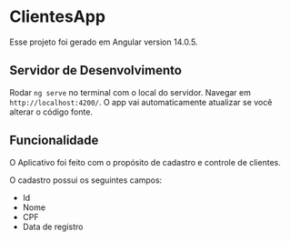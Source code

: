 # ClientesApp

Esse projeto foi gerado em Angular version 14.0.5.

## Servidor de Desenvolvimento

Rodar `ng serve` no terminal com o local do servidor. Navegar em `http://localhost:4200/`. O app vai automaticamente atualizar se você alterar o código fonte.


## Funcionalidade

O Aplicativo foi feito com o propósito de cadastro e controle de clientes.

O cadastro possui os seguintes campos:
+ Id
+ Nome
+ CPF 
+ Data de registro